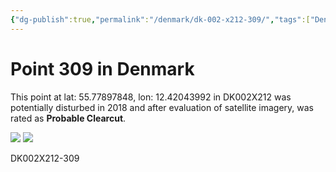 ```yaml
---
{"dg-publish":true,"permalink":"/denmark/dk-002-x212-309/","tags":["Denmark","DK002X212","Hovedstaden","lossyear2018"]}
---
```



# Point 309 in Denmark

This point at lat: 55.77897848, lon: 12.42043992 in DK002X212 was potentially disturbed in 2018 and after evaluation of satellite imagery, was rated as **Probable Clearcut**.

<div class='juxtapose' data-showcredits='false'>
<img src='https://baserow-backend-production20240528124524339000000001.s3.amazonaws.com/user_files/cyaEszWYXXBBrfL3OIxzHcmXuVci89EV_9e6f7da73527b9c4e9a10aa3324504ed71e6465bc3e74aa01d3ff41680ae17c0.png' data-label='September 2016' />
<img src='https://baserow-backend-production20240528124524339000000001.s3.amazonaws.com/user_files/0iKI0PO1aDSp2nwVwhVwxbu0WNpx2HlT_784c91b6685a50c03105b562f819dbe41ac52483dcc52c25f9c05022f128ba57.png' data-label='June 2019' />
</div>

DK002X212-309